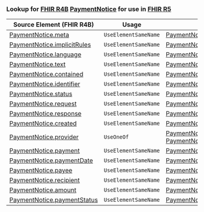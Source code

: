 ### Lookup for [FHIR R4B](https://hl7.org/fhir/R4B/) [PaymentNotice](https://hl7.org/fhir/R4B/PaymentNotice.html) for use in [FHIR R5](https://hl7.org/fhir/R5/)

| Source Element (FHIR R4B) | Usage | Target |
| -------------- | ----- | ------ |
| [PaymentNotice.meta](https://hl7.org/fhir/R4B/PaymentNotice.html#resource) | `UseElementSameName` | [PaymentNotice.meta](https://hl7.org/fhir/R5/PaymentNotice.html#resource) |
| [PaymentNotice.implicitRules](https://hl7.org/fhir/R4B/PaymentNotice.html#resource) | `UseElementSameName` | [PaymentNotice.implicitRules](https://hl7.org/fhir/R5/PaymentNotice.html#resource) |
| [PaymentNotice.language](https://hl7.org/fhir/R4B/PaymentNotice.html#resource) | `UseElementSameName` | [PaymentNotice.language](https://hl7.org/fhir/R5/PaymentNotice.html#resource) |
| [PaymentNotice.text](https://hl7.org/fhir/R4B/PaymentNotice.html#resource) | `UseElementSameName` | [PaymentNotice.text](https://hl7.org/fhir/R5/PaymentNotice.html#resource) |
| [PaymentNotice.contained](https://hl7.org/fhir/R4B/PaymentNotice.html#resource) | `UseElementSameName` | [PaymentNotice.contained](https://hl7.org/fhir/R5/PaymentNotice.html#resource) |
| [PaymentNotice.identifier](https://hl7.org/fhir/R4B/PaymentNotice.html#resource) | `UseElementSameName` | [PaymentNotice.identifier](https://hl7.org/fhir/R5/PaymentNotice.html#resource) |
| [PaymentNotice.status](https://hl7.org/fhir/R4B/PaymentNotice.html#resource) | `UseElementSameName` | [PaymentNotice.status](https://hl7.org/fhir/R5/PaymentNotice.html#resource) |
| [PaymentNotice.request](https://hl7.org/fhir/R4B/PaymentNotice.html#resource) | `UseElementSameName` | [PaymentNotice.request](https://hl7.org/fhir/R5/PaymentNotice.html#resource) |
| [PaymentNotice.response](https://hl7.org/fhir/R4B/PaymentNotice.html#resource) | `UseElementSameName` | [PaymentNotice.response](https://hl7.org/fhir/R5/PaymentNotice.html#resource) |
| [PaymentNotice.created](https://hl7.org/fhir/R4B/PaymentNotice.html#resource) | `UseElementSameName` | [PaymentNotice.created](https://hl7.org/fhir/R5/PaymentNotice.html#resource) |
| [PaymentNotice.provider](https://hl7.org/fhir/R4B/PaymentNotice.html#resource) | `UseOneOf` | [PaymentNotice.reporter](https://hl7.org/fhir/R5/PaymentNotice.html#resource)<br />[PaymentNotice.reporter](https://hl7.org/fhir/R5/PaymentNotice.html#resource) |
| [PaymentNotice.payment](https://hl7.org/fhir/R4B/PaymentNotice.html#resource) | `UseElementSameName` | [PaymentNotice.payment](https://hl7.org/fhir/R5/PaymentNotice.html#resource) |
| [PaymentNotice.paymentDate](https://hl7.org/fhir/R4B/PaymentNotice.html#resource) | `UseElementSameName` | [PaymentNotice.paymentDate](https://hl7.org/fhir/R5/PaymentNotice.html#resource) |
| [PaymentNotice.payee](https://hl7.org/fhir/R4B/PaymentNotice.html#resource) | `UseElementSameName` | [PaymentNotice.payee](https://hl7.org/fhir/R5/PaymentNotice.html#resource) |
| [PaymentNotice.recipient](https://hl7.org/fhir/R4B/PaymentNotice.html#resource) | `UseElementSameName` | [PaymentNotice.recipient](https://hl7.org/fhir/R5/PaymentNotice.html#resource) |
| [PaymentNotice.amount](https://hl7.org/fhir/R4B/PaymentNotice.html#resource) | `UseElementSameName` | [PaymentNotice.amount](https://hl7.org/fhir/R5/PaymentNotice.html#resource) |
| [PaymentNotice.paymentStatus](https://hl7.org/fhir/R4B/PaymentNotice.html#resource) | `UseElementSameName` | [PaymentNotice.paymentStatus](https://hl7.org/fhir/R5/PaymentNotice.html#resource) |
